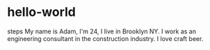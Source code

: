 # hello-world
steps
My name is Adam, I'm 24, I live in Brooklyn NY. I work as an engineering consultant in the construction industry. I love craft beer.
